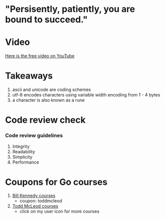 # "Persisently, patiently, you are bound to succeed."

# Video
[Here is the free video on YouTube](https://www.youtube.com/watch?v=S3BHZv6OrJg)

# Takeaways
1. ascii and unicode are coding schemes
2. utf-8 encodes characters using variable width encoding from 1 - 4 bytes
3. a character is also known as a rune

# Code review check

### Code review guidelines
1. Integrity
2. Readability
3. Simplicity
4. Performance

# Coupons for Go courses
1. [Bill Kennedy courses](https://courses.ardanlabs.com/order?ct=670e0200-1823-4916-8ff5-b2438450e2ce) 
    - coupon: toddmcleod
2. [Todd McLeod courses](https://www.udemy.com/course/learn-how-to-code/?referralCode=BE659D12A78B2C0DFFB0)
    - click on my user icon for more courses